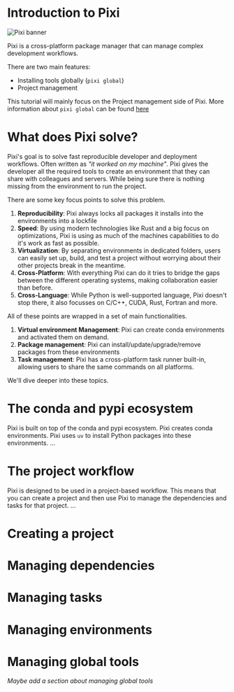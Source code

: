 # Introduction to Pixi


![Pixi banner](https://github.com/prefix-dev/pixi/assets/4995967/a3f9ff01-c9fb-4893-83c0-2a3f924df63e)


Pixi is a cross-platform package manager that can manage complex development workflows.

There are two main features:
- Installing tools globally (`pixi global`)
- Project management

This tutorial will mainly focus on the Project management side of Pixi. More information about `pixi global` can be found [here](https://pixi.sh/latest/global_tools/introduction/)

# What does Pixi solve?
Pixi's goal is to solve fast reproducible developer and deployment workflows.
Often written as *"it worked on my machine"*.
Pixi gives the developer all the required tools to create an environment that they can share with colleagues and servers.
While being sure there is nothing missing from the environment to run the project.

There are some key focus points to solve this problem.

1. **Reproducibility**: Pixi always locks all packages it installs into the environments into a lockfile
2. **Speed**: By using modern technologies like Rust and a big focus on optimizations, Pixi is using as much of the machines capabilities to do it's work as fast as possible.
3. **Virtualization**: By separating environments in dedicated folders, users can easily set up, build, and test a project without worrying about their other projects break in the meantime.
4. **Cross-Platform**: With everything Pixi can do it tries to bridge the gaps between the different operating systems, making collaboration easier than before.
5. **Cross-Language**: While Python is well-supported language, Pixi doesn't stop there, it also focusses on C/C++, CUDA, Rust, Fortran and more.


All of these points are wrapped in a set of main functionalities.

1. **Virtual environment Management**: Pixi can create conda environments and activated them on demand.
2. **Package management**: Pixi can install/update/upgrade/remove packages from these environments
3. **Task management**: Pixi has a cross-platform task runner built-in, allowing users to share the same commands on all platforms.

We'll dive deeper into these topics.

# The conda and pypi ecosystem
Pixi is built on top of the conda and pypi ecosystem.
Pixi creates conda environments.
Pixi uses `uv` to install Python packages into these environments.
...

# The project workflow
Pixi is designed to be used in a project-based workflow.
This means that you can create a project and then use Pixi to manage the dependencies and tasks for that project.
...


# Creating a project


# Managing dependencies


# Managing tasks


# Managing environments


# Managing global tools
*Maybe add a section about managing global tools*
